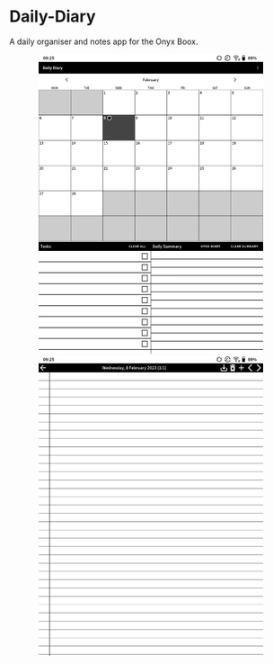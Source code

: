 # Daily-Diary

A daily organiser and notes app for the Onyx Boox.


<div align="center">
    <img src="resources/calendar.png" width="400px"</img> 
        <img src="resources/diarypage.png" width="400px"</img> 

</div>
